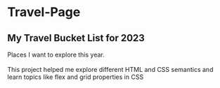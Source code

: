 # Travel-Page
<h2>My Travel Bucket List for 2023</h2>
<body>
<main>
Places I want to explore this year.<br />
</main>
</body>  
<footer><br /><h7>This project helped me explore different HTML and CSS semantics and learn topics like flex and grid properties in CSS</h7></footer>
